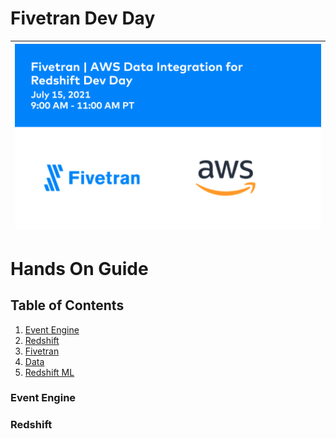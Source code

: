 # Fivetran Dev Day
| ![intro.png](images/intro.png) | 
|:--:| 

# Hands On Guide

## Table of Contents
1. [Event Engine](#event)
2. [Redshift](#redshift)
3. [Fivetran](#fivetran)
4. [Data](#data)
5. [Redshift ML](#ml)

### Event Engine  <a name="event"></a>

### Redshift  <a name="redshift"></a>
